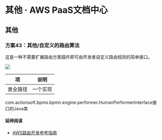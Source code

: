 # 其他 · AWS PaaS文档中心

## 其他

### 方案43：其他/自定义的路由算法

这是一种不需要扩展路由方案插件即可由开发者自定义路由规则的简单接口。

[![](https://docs.awspaas.com/user-manual/aws-pass-console-user-manual-process-64ga/manual_task/fa29.png)](<fa29.png>)

项 | 说明  
---|---  
类全路径 | 一个实现  
com.actionsoft.bpms.bpmn.engine.performer.HumanPerformerInterface接口的Java类  
  
#### 延伸阅读

  * [AWS路由开发参考指南 ](<https://docs.awspaas.com/reference-guide/aws-paas-plugin-development-reference-guide/plugins/performer.html>)